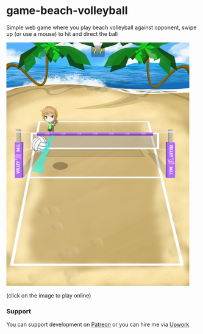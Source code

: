 # game-beach-volleyball
Simple web game where you play beach volleyball against opponent, swipe up (or use a mouse) to hit and direct the ball

[<img src="image/demo.png">](https://dvhx.github.io/game-beach-volleyball/)

(click on the image to play online)

### Support

You can support development on [Patreon](https://www.patreon.com/DusanHalicky) or you can hire me via [Upwork](https://www.upwork.com/freelancers/~013b4c3d6e772fdb01)

